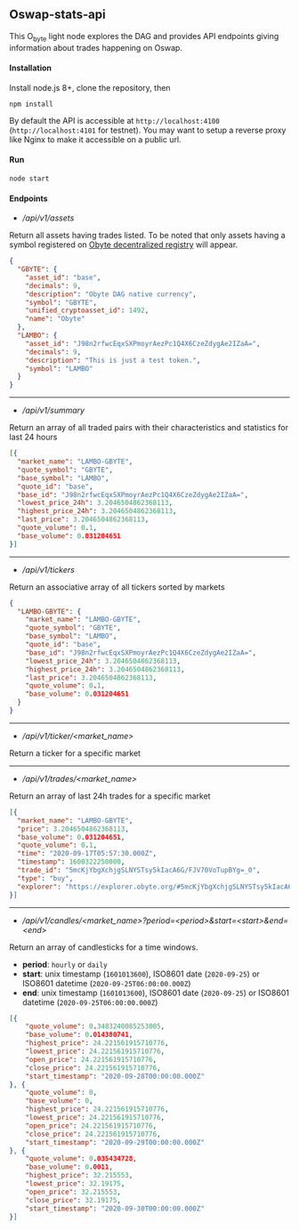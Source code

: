 ## Oswap-stats-api

This O<sub>byte</sub> light node explores the DAG and provides API endpoints giving information about trades happening on Oswap.


#### Installation

Install node.js 8+, clone the repository, then

`npm install`

By default the API is accessible at `http://localhost:4100` (`http://localhost:4101` for testnet). You may want to setup a reverse proxy like Nginx to make it accessible on a public url.

#### Run

`node start`


#### Endpoints


- */api/v1/assets*

Return all assets having trades listed. To be noted that only assets having a symbol registered on [Obyte decentralized registry](https://github.com/byteball/token-registry-ui) will appear.

```json
{
  "GBYTE": {
    "asset_id": "base",
    "decimals": 9,
    "description": "Obyte DAG native currency",
    "symbol": "GBYTE",
    "unified_cryptoasset_id": 1492,
    "name": "Obyte"
  },
  "LAMBO": {
    "asset_id": "J98n2rfwcEqxSXPmoyrAezPc1Q4X6CzeZdygAe2IZaA=",
    "decimals": 9,
    "description": "This is just a test token.",
    "symbol": "LAMBO"
  }
}
```

---------------------------------------

- */api/v1/summary*

Return an array of all traded pairs with their characteristics and statistics for last 24 hours

```json
[{
  "market_name": "LAMBO-GBYTE",
  "quote_symbol": "GBYTE",
  "base_symbol": "LAMBO",
  "quote_id": "base",
  "base_id": "J98n2rfwcEqxSXPmoyrAezPc1Q4X6CzeZdygAe2IZaA=",
  "lowest_price_24h": 3.2046504862368113,
  "highest_price_24h": 3.2046504862368113,
  "last_price": 3.2046504862368113,
  "quote_volume": 0.1,
  "base_volume": 0.031204651
}]
```

---------------------------------------

- */api/v1/tickers*

Return an associative array  of all tickers sorted by markets

```json
{
  "LAMBO-GBYTE": {
    "market_name": "LAMBO-GBYTE",
    "quote_symbol": "GBYTE",
    "base_symbol": "LAMBO",
    "quote_id": "base",
    "base_id": "J98n2rfwcEqxSXPmoyrAezPc1Q4X6CzeZdygAe2IZaA=",
    "lowest_price_24h": 3.2046504862368113,
    "highest_price_24h": 3.2046504862368113,
    "last_price": 3.2046504862368113,
    "quote_volume": 0.1,
    "base_volume": 0.031204651
  }
}
```
---------------------------------------

- */api/v1/ticker/<market_name>*

Return a ticker for a specific market

---------------------------------------

- */api/v1/trades/<market_name>*

Return an array of last 24h trades for a specific market

```json
[{
  "market_name": "LAMBO-GBYTE",
  "price": 3.2046504862368113,
  "base_volume": 0.031204651,
  "quote_volume": 0.1,
  "time": "2020-09-17T05:57:30.000Z",
  "timestamp": 1600322250000,
  "trade_id": "5mcKjYbgXchjgSLNYSTsy5kIacA6G/FJV70VoTupBYg=_0",
  "type": "buy",
  "explorer": "https://explorer.obyte.org/#5mcKjYbgXchjgSLNYSTsy5kIacA6G/FJV70VoTupBYg="
}]
```

---------------------------------------


- */api/v1/candles/\<market_name\>?period=\<period\>&start=\<start\>&end=\<end\>*

Return an array of candlesticks for a time windows.

- **period**: `hourly` or `daily`
- **start**: unix timestamp (`1601013600`), ISO8601 date (`2020-09-25`) or ISO8601 datetime (`2020-09-25T06:00:00.000Z`)
- **end**: unix timestamp (`1601013600`), ISO8601 date (`2020-09-25`) or ISO8601 datetime (`2020-09-25T06:00:00.000Z`)


```json
[{
    "quote_volume": 0.3483240085253005,
    "base_volume": 0.014380741,
    "highest_price": 24.221561915710776,
    "lowest_price": 24.221561915710776,
    "open_price": 24.221561915710776,
    "close_price": 24.221561915710776,
    "start_timestamp": "2020-09-28T00:00:00.000Z"
}, {
    "quote_volume": 0,
    "base_volume": 0,
    "highest_price": 24.221561915710776,
    "lowest_price": 24.221561915710776,
    "open_price": 24.221561915710776,
    "close_price": 24.221561915710776,
    "start_timestamp": "2020-09-29T00:00:00.000Z"
}, {
    "quote_volume": 0.035434728,
    "base_volume": 0.0011,
    "highest_price": 32.215553,
    "lowest_price": 32.19175,
    "open_price": 32.215553,
    "close_price": 32.19175,
    "start_timestamp": "2020-09-30T00:00:00.000Z"
}]
```